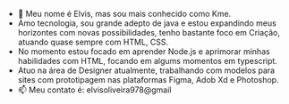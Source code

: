 - 👋 Meu nome é Elvis, mas sou mais conhecido como Kme.
- Amo tecnologia, sou grande adepto de java e estou expandindo meus horizontes com novas possibilidades, tenho bastante foco em Criação, atuando quase sempre com HTML, CSS.
- No momento estou focado em aprender Node.js e aprimorar minhas habilidades com HTML, focando em algums momentos em typescript.
- Atuo na área de Designer atualmente, trabalhando com modelos para sites com prototipagem nas plataformas Figma, Adob Xd e Photoshop.
- 📫 Meu contato é: elvisoliveira978@gmail

